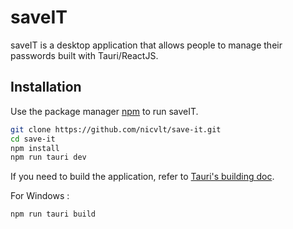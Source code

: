 # saveIT
saveIT is a desktop application that allows people to manage their passwords built with Tauri/ReactJS.

## Installation

Use the package manager [npm](https://www.npmjs.com) to run saveIT.

```bash
git clone https://github.com/nicvlt/save-it.git
cd save-it
npm install
npm run tauri dev
```

If you need to build the application, refer to [Tauri's building doc](https://tauri.app/v1/guides/building/).

For Windows :
```bash
npm run tauri build
```

